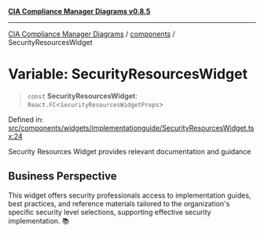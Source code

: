 [**CIA Compliance Manager Diagrams v0.8.5**](../../README.md)

***

[CIA Compliance Manager Diagrams](../../modules.md) / [components](../README.md) / SecurityResourcesWidget

# Variable: SecurityResourcesWidget

> `const` **SecurityResourcesWidget**: `React.FC`\<`SecurityResourcesWidgetProps`\>

Defined in: [src/components/widgets/implementationguide/SecurityResourcesWidget.tsx:24](https://github.com/Hack23/cia-compliance-manager/blob/3ae0301247f765ba03c8c0fe645db4718bb8af76/src/components/widgets/implementationguide/SecurityResourcesWidget.tsx#L24)

Security Resources Widget provides relevant documentation and guidance

## Business Perspective

This widget offers security professionals access to implementation guides,
best practices, and reference materials tailored to the organization's
specific security level selections, supporting effective security implementation. 📚
